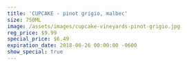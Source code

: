 ```yaml
---
title: 'CUPCAKE - pinot grigio, malbec'
size: 750ML
image: /assets/images/cupcake-vineyards-pinot-grigio.jpg
reg_price: $9.99
special_price: $6.49
expiration_date: 2018-06-26 00:00:00 -0600
show_special: true
---
```


